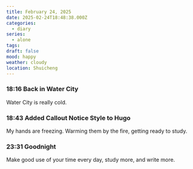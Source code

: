 ```yaml
---
title: February 24, 2025
date: 2025-02-24T18:48:38.000Z
categories:
  - diary
series:
  - alone
tags: 
draft: false
mood: happy
weather: cloudy
location: Shuicheng
---
```


### 18:16 Back in Water City

Water City is really cold.

### 18:43 Added Callout Notice Style to Hugo

My hands are freezing. Warming them by the fire, getting ready to study.

### 23:31 Goodnight

Make good use of your time every day, study more, and write more.

